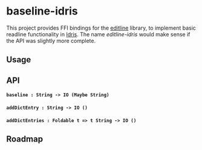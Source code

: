 # baseline-idris

This project provides FFI bindings for the [editline](https://github.com/troglobit/editline) library, to implement basic readline functionality in [Idris](https://github.com/idris-lang). The name *editline-idris* would make sense if the API was slightly more complete.

## Usage

## API

#### `baseline : String -> IO (Maybe String)`

#### `addDictEntry : String -> IO ()`

#### `addDictEntries : Foldable t => t String -> IO ()`

## Roadmap
